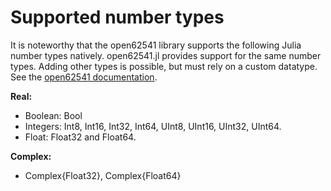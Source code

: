 # Supported number types

It is noteworthy that the open62541 library supports the following Julia
number types natively. open62541.jl provides support for the same number types.
Adding other types is possible, but must rely on a custom datatype. See the [open62541 documentation](https://github.com/open62541/open62541/tree/master/examples/custom_datatype).

**Real:**
  - Boolean: Bool
  - Integers: Int8, Int16, Int32, Int64, UInt8, UInt16, UInt32, UInt64.
  - Float: Float32 and Float64.

**Complex:**

  - Complex{Float32}, Complex{Float64}

